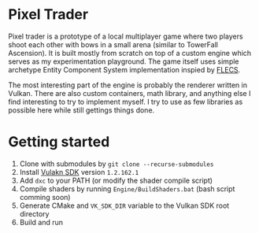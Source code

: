 # Pixel Trader

Pixel trader is a prototype of a local multiplayer game where two players shoot each other with bows in a small arena (similar to TowerFall Ascension). It is built mostly from scratch on top of a custom engine which serves as my experimentation playground. The game itself uses simple archetype Entity Component System implementation inspied by [FLECS](https://github.com/SanderMertens/flecs).

The most interesting part of the engine is probably the renderer written in Vulkan. There are also custom containers, math library, and anything else I find interesting to try to implement myself. I try to use as few libraries as possible here while still gettings things done.

# Getting started

1. Clone with submodules by `git clone --recurse-submodules`
1. Install [Vulakn SDK](https://vulkan.lunarg.com/) version `1.2.162.1`
1. Add `dxc` to your PATH (or modify the shader compile script)
1. Compile shaders by running `Engine/BuildShaders.bat` (bash script comming soon)
1. Generate CMake and `VK_SDK_DIR` variable to the Vulkan SDK root directory
1. Build and run
